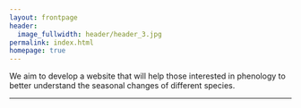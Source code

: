 ```yaml
---
layout: frontpage
header:
  image_fullwidth: header/header_3.jpg
permalink: index.html
homepage: true
---
```


We aim to develop a website that will help those interested in phenology to better understand the seasonal changes of different species.

---
